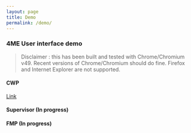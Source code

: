 ```yaml
---
layout: page
title: Demo
permalink: /demo/
---
```


### 4ME User interface demo

>Disclaimer : this has been built and tested with Chrome/Chromium v49.
>Recent versions of Chrome/Chromium should do fine. Firefox and Internet Explorer are not supported.

#### CWP
[Link](http://4me.home.kouak.org/)

#### Supervisor (In progress)

#### FMP (In progress)
